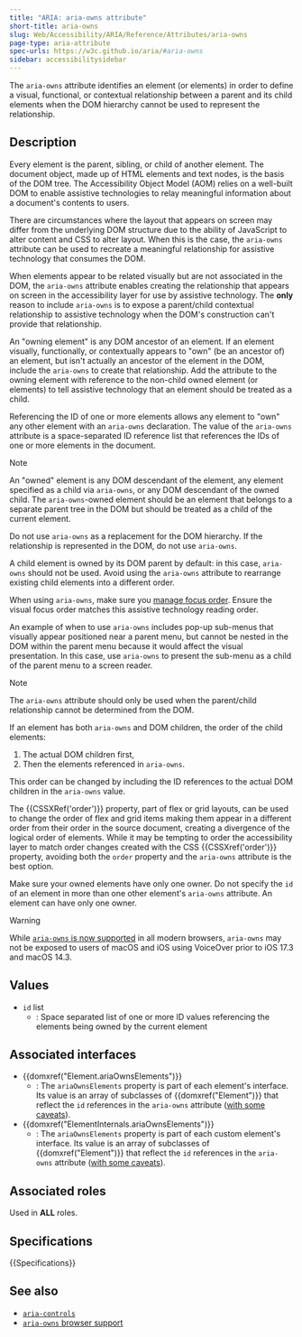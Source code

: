 ```yaml
---
title: "ARIA: aria-owns attribute"
short-title: aria-owns
slug: Web/Accessibility/ARIA/Reference/Attributes/aria-owns
page-type: aria-attribute
spec-urls: https://w3c.github.io/aria/#aria-owns
sidebar: accessibilitysidebar
---
```


The `aria-owns` attribute identifies an element (or elements) in order to define a visual, functional, or contextual relationship between a parent and its child elements when the DOM hierarchy cannot be used to represent the relationship.

## Description

Every element is the parent, sibling, or child of another element. The document object, made up of HTML elements and text nodes, is the basis of the DOM tree. The Accessibility Object Model (<abbr>AOM</abbr>) relies on a well-built DOM to enable assistive technologies to relay meaningful information about a document's contents to users.

There are circumstances where the layout that appears on screen may differ from the underlying DOM structure due to the ability of JavaScript to alter content and CSS to alter layout. When this is the case, the `aria-owns` attribute can be used to recreate a meaningful relationship for assistive technology that consumes the DOM.

When elements appear to be related visually but are not associated in the DOM, the `aria-owns` attribute enables creating the relationship that appears on screen in the accessibility layer for use by assistive technology. The **only** reason to include `aria-owns` is to expose a parent/child contextual relationship to assistive technology when the DOM's construction can't provide that relationship.

An "owning element" is any DOM ancestor of an element. If an element visually, functionally, or contextually appears to "own" (be an ancestor of) an element, but isn't actually an ancestor of the element in the DOM, include the `aria-owns` to create that relationship. Add the attribute to the owning element with reference to the non-child owned element (or elements) to tell assistive technology that an element should be treated as a child.

Referencing the ID of one or more elements allows any element to "own" any other element with an `aria-owns` declaration. The value of the `aria-owns` attribute is a space-separated ID reference list that references the IDs of one or more elements in the document.

> [!NOTE]
> An "owned" element is any DOM descendant of the element, any element specified as a child via `aria-owns`, or any DOM descendant of the owned child. The `aria-owns`-owned element should be an element that belongs to a separate parent tree in the DOM but should be treated as a child of the current element.

Do not use `aria-owns` as a replacement for the DOM hierarchy. If the relationship is represented in the DOM, do not use `aria-owns`.

A child element is owned by its DOM parent by default: in this case, `aria-owns` should not be used. Avoid using the `aria-owns` attribute to rearrange existing child elements into a different order.

When using `aria-owns`, make sure you [manage focus order](https://css-tricks.com/focus-management-and-inert/). Ensure the visual focus order matches this assistive technology reading order.

An example of when to use `aria-owns` includes pop-up sub-menus that visually appear positioned near a parent menu, but cannot be nested in the DOM within the parent menu because it would affect the visual presentation. In this case, use `aria-owns` to present the sub-menu as a child of the parent menu to a screen reader.

> [!NOTE]
> The `aria-owns` attribute should only be used when the parent/child relationship cannot be determined from the DOM.

If an element has both `aria-owns` and DOM children, the order of the child elements:

1. The actual DOM children first,
2. Then the elements referenced in `aria-owns`.

This order can be changed by including the ID references to the actual DOM children in the `aria-owns` value.

The {{CSSXRef('order')}} property, part of flex or grid layouts, can be used to change the order of flex and grid items making them appear in a different order from their order in the source document, creating a divergence of the logical order of elements. While it may be tempting to order the accessibility layer to match order changes created with the CSS {{CSSXref('order')}} property, avoiding both the `order` property and the `aria-owns` attribute is the best option.

Make sure your owned elements have only one owner. Do not specify the `id` of an element in more than one other element's `aria-owns` attribute. An element can have only one owner.

> [!WARNING]
> While [`aria-owns` is now supported](https://a11ysupport.io/tech/aria/aria-owns_attribute) in all modern browsers, `aria-owns` may not be exposed to users of macOS and iOS using VoiceOver prior to iOS 17.3 and macOS 14.3.

## Values

- `id` list
  - : Space separated list of one or more ID values referencing the elements being owned by the current element

## Associated interfaces

- {{domxref("Element.ariaOwnsElements")}}
  - : The `ariaOwnsElements` property is part of each element's interface.
    Its value is an array of subclasses of {{domxref("Element")}} that reflect the `id` references in the `aria-owns` attribute ([with some caveats](/en-US/docs/Web/API/Document_Object_Model/Reflected_attributes#reflected_element_references)).
- {{domxref("ElementInternals.ariaOwnsElements")}}
  - : The `ariaOwnsElements` property is part of each custom element's interface.
    Its value is an array of subclasses of {{domxref("Element")}} that reflect the `id` references in the `aria-owns` attribute ([with some caveats](/en-US/docs/Web/API/Document_Object_Model/Reflected_attributes#reflected_element_references)).

## Associated roles

Used in **ALL** roles.

## Specifications

{{Specifications}}

## See also

- [`aria-controls`](/en-US/docs/Web/Accessibility/ARIA/Reference/Attributes/aria-controls)
- [`aria-owns` browser support](https://a11ysupport.io/tech/aria/aria-owns_attribute)
